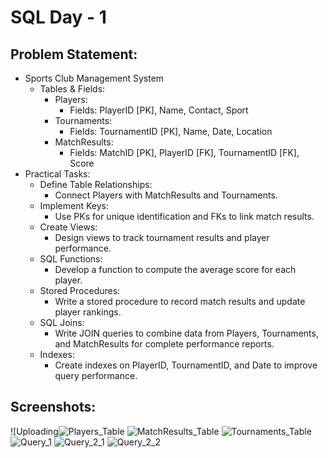 # SQL Day - 1 
## Problem Statement: 
- Sports Club Management System
  - Tables & Fields:
    - Players:
      - Fields: PlayerID [PK], Name, Contact, Sport
    - Tournaments:
      - Fields: TournamentID [PK], Name, Date, Location
    - MatchResults:
      - Fields: MatchID [PK], PlayerID [FK], TournamentID [FK], Score
- Practical Tasks:
  - Define Table Relationships:
    - Connect Players with MatchResults and Tournaments.
  - Implement Keys:  
    - Use PKs for unique identification and FKs to link match results.
  - Create Views:
    - Design views to track tournament results and player performance.
  - SQL Functions:
    - Develop a function to compute the average score for each player.
  - Stored Procedures:
    - Write a stored procedure to record match results and update player rankings.
  - SQL Joins:
    - Write JOIN queries to combine data from Players, Tournaments, and MatchResults for complete performance reports.
  - Indexes:
    - Create indexes on PlayerID, TournamentID, and Date to improve query performance.

## Screenshots: 
![Uploading![Players_Table](https://github.com/user-attachments/assets/d178ccb2-c33c-4d60-a28c-eee4544037db)
![MatchResults_Table](https://github.com/user-attachments/assets/31e9f4f5-3ada-47b6-aad3-b84565518d15)
![Tournaments_Table](https://github.com/user-attachments/assets/91615a30-8291-4e73-b37e-fb364e3602c5)
![Query_1](https://github.com/user-attachments/assets/2662b745-53f9-4afb-a3b6-b78af633615c)
![Query_2_1](https://github.com/user-attachments/assets/bf11f3b5-bac7-4f5d-b494-6f7170d1bab6)
![Query_2_2](https://github.com/user-attachments/assets/41a62211-f9a7-4aa9-a9da-0d933d2e0abf)
